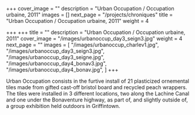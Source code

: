+++
cover_image = ""
description = "Urban Occupation / Occupation urbaine, 2011"
images = []
next_page = "/projects/chroniques"
title = "Urban Occupation / Occupation urbaine, 2011"
weight = 4

+++
\+++
title = ""
description = "Urban Occupation / Occupation urbaine, 2011"
cover_image = "/images/urbanoccup_day3_seign3.jpg"
weight = 4
next_page = ""
images = \[
"/images/urbanoccup_charlev1.jpg",
"/images/urbanoccup_day3_seign3.jpg",
"/images/urbanoccup_day3_seigne.jpg",
"/images/urbanoccup_day4_bonav3.jpg",
"/images/urbanoccup_day4_bonav.jpg",
\]
\+++

Urban Occupation consists in the furtive install of 21 plasticized ornemental tiles made from gifted cast-off bristol board and recycled peach wrappers. The tiles were installed in 3 different locations, two along the Lachine Canal and one under the Bonaventure highway, as part of, and slightly outside of, a group exhibition held outdoors in Griffintown.